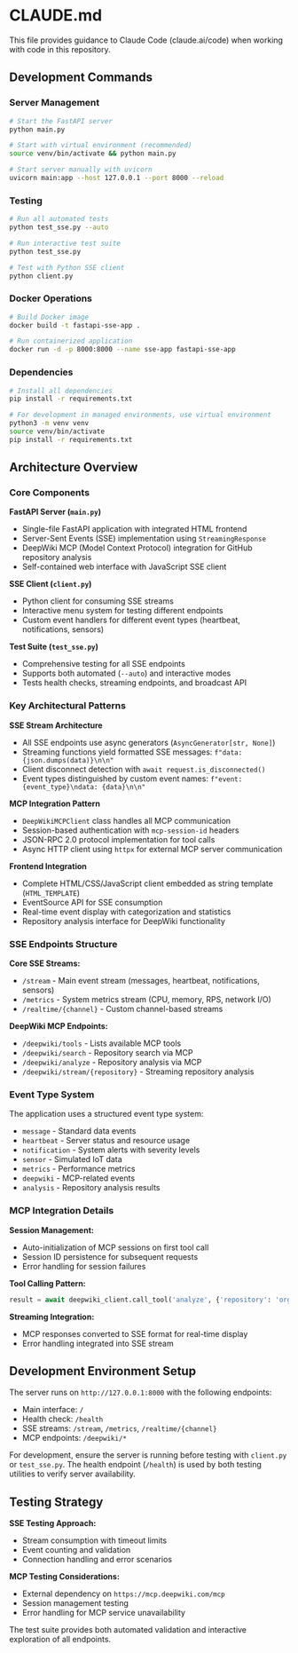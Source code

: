 # CLAUDE.md

This file provides guidance to Claude Code (claude.ai/code) when working with code in this repository.

## Development Commands

### Server Management
```bash
# Start the FastAPI server
python main.py

# Start with virtual environment (recommended)
source venv/bin/activate && python main.py

# Start server manually with uvicorn
uvicorn main:app --host 127.0.0.1 --port 8000 --reload
```

### Testing
```bash
# Run all automated tests
python test_sse.py --auto

# Run interactive test suite
python test_sse.py

# Test with Python SSE client
python client.py
```

### Docker Operations
```bash
# Build Docker image
docker build -t fastapi-sse-app .

# Run containerized application
docker run -d -p 8000:8000 --name sse-app fastapi-sse-app
```

### Dependencies
```bash
# Install all dependencies
pip install -r requirements.txt

# For development in managed environments, use virtual environment
python3 -m venv venv
source venv/bin/activate
pip install -r requirements.txt
```

## Architecture Overview

### Core Components

**FastAPI Server (`main.py`)**
- Single-file FastAPI application with integrated HTML frontend
- Server-Sent Events (SSE) implementation using `StreamingResponse`
- DeepWiki MCP (Model Context Protocol) integration for GitHub repository analysis
- Self-contained web interface with JavaScript SSE client

**SSE Client (`client.py`)**
- Python client for consuming SSE streams
- Interactive menu system for testing different endpoints
- Custom event handlers for different event types (heartbeat, notifications, sensors)

**Test Suite (`test_sse.py`)**
- Comprehensive testing for all SSE endpoints
- Supports both automated (`--auto`) and interactive modes
- Tests health checks, streaming endpoints, and broadcast API

### Key Architectural Patterns

**SSE Stream Architecture**
- All SSE endpoints use async generators (`AsyncGenerator[str, None]`)
- Streaming functions yield formatted SSE messages: `f"data: {json.dumps(data)}\n\n"`
- Client disconnect detection with `await request.is_disconnected()`
- Event types distinguished by custom event names: `f"event: {event_type}\ndata: {data}\n\n"`

**MCP Integration Pattern**
- `DeepWikiMCPClient` class handles all MCP communication
- Session-based authentication with `mcp-session-id` headers
- JSON-RPC 2.0 protocol implementation for tool calls
- Async HTTP client using `httpx` for external MCP server communication

**Frontend Integration**
- Complete HTML/CSS/JavaScript client embedded as string template (`HTML_TEMPLATE`)
- EventSource API for SSE consumption
- Real-time event display with categorization and statistics
- Repository analysis interface for DeepWiki functionality

### SSE Endpoints Structure

**Core SSE Streams:**
- `/stream` - Main event stream (messages, heartbeat, notifications, sensors)
- `/metrics` - System metrics stream (CPU, memory, RPS, network I/O)
- `/realtime/{channel}` - Custom channel-based streams

**DeepWiki MCP Endpoints:**
- `/deepwiki/tools` - Lists available MCP tools
- `/deepwiki/search` - Repository search via MCP
- `/deepwiki/analyze` - Repository analysis via MCP
- `/deepwiki/stream/{repository}` - Streaming repository analysis

### Event Type System

The application uses a structured event type system:
- `message` - Standard data events
- `heartbeat` - Server status and resource usage
- `notification` - System alerts with severity levels
- `sensor` - Simulated IoT data
- `metrics` - Performance metrics
- `deepwiki` - MCP-related events
- `analysis` - Repository analysis results

### MCP Integration Details

**Session Management:**
- Auto-initialization of MCP sessions on first tool call
- Session ID persistence for subsequent requests
- Error handling for session failures

**Tool Calling Pattern:**
```python
result = await deepwiki_client.call_tool('analyze', {'repository': 'org/repo'})
```

**Streaming Integration:**
- MCP responses converted to SSE format for real-time display
- Error handling integrated into SSE stream

## Development Environment Setup

The server runs on `http://127.0.0.1:8000` with the following endpoints:
- Main interface: `/`
- Health check: `/health`
- SSE streams: `/stream`, `/metrics`, `/realtime/{channel}`
- MCP endpoints: `/deepwiki/*`

For development, ensure the server is running before testing with `client.py` or `test_sse.py`. The health endpoint (`/health`) is used by both testing utilities to verify server availability.

## Testing Strategy

**SSE Testing Approach:**
- Stream consumption with timeout limits
- Event counting and validation
- Connection handling and error scenarios

**MCP Testing Considerations:**
- External dependency on `https://mcp.deepwiki.com/mcp`
- Session management testing
- Error handling for MCP service unavailability

The test suite provides both automated validation and interactive exploration of all endpoints.